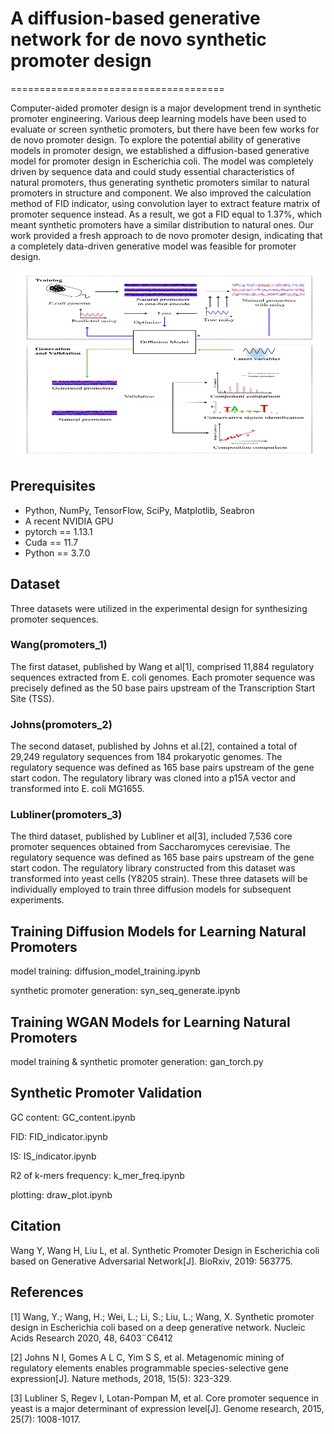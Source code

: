 # A diffusion-based generative network for de novo synthetic promoter design
=====================================

Computer-aided promoter design is a major development trend in synthetic promoter engineering. Various deep learning models have been used to evaluate or screen synthetic promoters, but there have been few works for de novo promoter design. To explore the potential ability of generative models in promoter design, we established a diffusion-based generative model for promoter design in Escherichia coli. The model was completely driven by sequence data and could study essential characteristics of natural promoters, thus generating synthetic promoters similar to natural promoters in structure and component. We also improved the calculation method of FID indicator, using convolution layer to extract feature matrix of promoter sequence instead. As a result, we got a FID equal to 1.37%, which meant synthetic promoters have a similar distribution to natural ones. Our work provided a fresh approach to de novo promoter design, indicating that a completely data-driven generative model was feasible for promoter design.
<p align="center">
  <img width="650" height="300" src="https://github.com/mumufeng1/syn_diffusion/blob/main/fig/fig.png">
</p>


## Prerequisites

- Python, NumPy, TensorFlow, SciPy, Matplotlib, Seabron
- A recent NVIDIA GPU
- pytorch == 1.13.1
- Cuda == 11.7
- Python == 3.7.0

## Dataset

Three datasets were utilized in the experimental design for synthesizing promoter sequences. 
### Wang(promoters_1)
The first dataset, published by Wang et al[1], comprised 11,884 regulatory sequences extracted from E. coli genomes. Each promoter sequence was precisely defined as the 50 base pairs upstream of the Transcription Start Site (TSS). 
### Johns(promoters_2)
The second dataset, published by Johns et al.[2], contained a total of 29,249 regulatory sequences from 184 prokaryotic genomes. The regulatory sequence was defined as 165 base pairs upstream of the gene start codon. The regulatory library was cloned into a p15A vector and transformed into E. coli MG1655. 
### Lubliner(promoters_3)
The third dataset, published by Lubliner et al[3], included 7,536 core promoter sequences obtained from Saccharomyces cerevisiae. The regulatory sequence was defined as 165 base pairs upstream of the gene start codon. The regulatory library constructed from this dataset was transformed into yeast cells (Y8205 strain). These three datasets will be individually employed to train three diffusion models for subsequent experiments.

## Training Diffusion Models for Learning Natural Promoters

model training: diffusion_model_training.ipynb

synthetic promoter generation: syn_seq_generate.ipynb

## Training WGAN Models for Learning Natural Promoters

model training & synthetic promoter generation: gan_torch.py

## Synthetic Promoter Validation

GC content: GC_content.ipynb

FID: FID_indicator.ipynb

IS: IS_indicator.ipynb

R2 of k-mers frequency: k_mer_freq.ipynb

plotting: draw_plot.ipynb

## Citation
Wang Y, Wang H, Liu L, et al. Synthetic Promoter Design in Escherichia coli based on Generative Adversarial Network[J]. BioRxiv, 2019: 563775.

## References
[1]  Wang, Y.; Wang, H.; Wei, L.; Li, S.; Liu, L.; Wang, X. Synthetic promoter design in
Escherichia coli based on a deep generative network. Nucleic Acids Research 2020,
48, 6403¨C6412

[2]  Johns N I, Gomes A L C, Yim S S, et al. Metagenomic mining of regulatory elements enables programmable species-selective gene expression[J]. Nature methods, 2018, 15(5): 323-329.

[3] Lubliner S, Regev I, Lotan-Pompan M, et al. Core promoter sequence in yeast is a major determinant of expression level[J]. Genome research, 2015, 25(7): 1008-1017.
